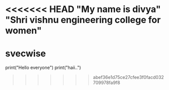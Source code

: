 <<<<<<< HEAD
"My name is divya"
"Shri vishnu engineering college for women"
=======
# svecwise
print("Hello everyone")
print("haii..")
>>>>>>> abef36e1d75ce27cfee3f0facd032709978fa9f8
